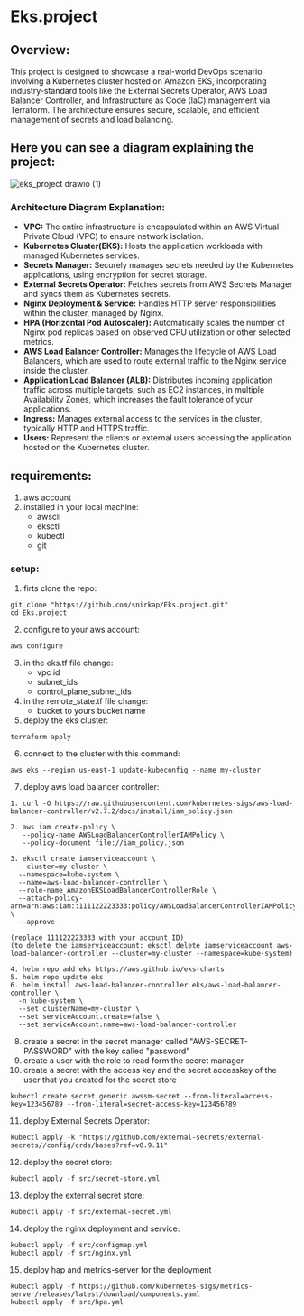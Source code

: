 # Eks.project
## Overview:
This project is designed to showcase a real-world DevOps scenario involving a Kubernetes cluster hosted on Amazon EKS, incorporating industry-standard tools like the External Secrets Operator, AWS Load Balancer Controller, and Infrastructure as Code (IaC) management via Terraform. The architecture ensures secure, scalable, and efficient management of secrets and load balancing.
## Here you can see a diagram explaining the project:
![eks_project drawio (1)](https://github.com/snirkap/Eks.project/assets/120733215/4626aad7-850f-45d1-810d-843739d274a5)
### Architecture Diagram Explanation:
* **VPC:** The entire infrastructure is encapsulated within an AWS Virtual Private Cloud (VPC) to ensure network isolation.
* **Kubernetes Cluster(EKS):** Hosts the application workloads with managed Kubernetes services.
* **Secrets Manager:** Securely manages secrets needed by the Kubernetes applications, using encryption for secret storage.
* **External Secrets Operator:** Fetches secrets from AWS Secrets Manager and syncs them as Kubernetes secrets.
* **Nginx Deployment & Service:** Handles HTTP server responsibilities within the cluster, managed by Nginx.
* **HPA (Horizontal Pod Autoscaler):** Automatically scales the number of Nginx pod replicas based on observed CPU utilization or other selected metrics.
* **AWS Load Balancer Controller:** Manages the lifecycle of AWS Load Balancers, which are used to route external traffic to the Nginx service inside the cluster.
* **Application Load Balancer (ALB):** Distributes incoming application traffic across multiple targets, such as EC2 instances, in multiple Availability Zones, which increases the fault tolerance of your applications.
* **Ingress:** Manages external access to the services in the cluster, typically HTTP and HTTPS traffic.
* **Users:** Represent the clients or external users accessing the application hosted on the Kubernetes cluster.
## requirements:
1. aws account
2. installed in your local machine:
   * awscli
   * eksctl
   * kubectl
   * git
### setup:
1. firts clone the repo:
```
git clone "https://github.com/snirkap/Eks.project.git"
cd Eks.project
```
2. configure to your aws account:
```
aws configure
```
3. in the eks.tf file change:
   * vpc id
   * subnet_ids
   * control_plane_subnet_ids
4. in the remote_state.tf file change:
   * bucket to yours bucket name
5. deploy the eks cluster:
```
terraform apply  
```
6. connect to the cluster with this command:
```
aws eks --region us-east-1 update-kubeconfig --name my-cluster
```
7. deploy aws load balancer controller:
```
1. curl -O https://raw.githubusercontent.com/kubernetes-sigs/aws-load-balancer-controller/v2.7.2/docs/install/iam_policy.json

2. aws iam create-policy \
   --policy-name AWSLoadBalancerControllerIAMPolicy \
   --policy-document file://iam_policy.json

3. eksctl create iamserviceaccount \
  --cluster=my-cluster \
  --namespace=kube-system \
  --name=aws-load-balancer-controller \
  --role-name AmazonEKSLoadBalancerControllerRole \
  --attach-policy-arn=arn:aws:iam::111122223333:policy/AWSLoadBalancerControllerIAMPolicy \
  --approve

(replace 111122223333 with your account ID)
(to delete the iamserviceaccount: eksctl delete iamserviceaccount aws-load-balancer-controller --cluster=my-cluster --namespace=kube-system)

4. helm repo add eks https://aws.github.io/eks-charts
5. helm repo update eks
6. helm install aws-load-balancer-controller eks/aws-load-balancer-controller \
  -n kube-system \
  --set clusterName=my-cluster \
  --set serviceAccount.create=false \
  --set serviceAccount.name=aws-load-balancer-controller 
```
8. create a secret in the secret manager called "AWS-SECRET-PASSWORD" with the key called "password"
9. create a user with the role to read form the secret manager
10. create a secret with the access key and the secret accesskey of the user that you created for the secret store
```
kubectl create secret generic awssm-secret --from-literal=access-key=123456789 --from-literal=secret-access-key=123456789
```
11. deploy External Secrets Operator:
```
kubectl apply -k "https://github.com/external-secrets/external-secrets//config/crds/bases?ref=v0.9.11"
```
12. deploy the secret store:
```
kubectl apply -f src/secret-store.yml
```
13. deploy the external secret store:
```
kubectl apply -f src/external-secret.yml
```
14. deploy the nginx deployment and service:
```
kubectl apply -f src/configmap.yml
kubectl apply -f src/nginx.yml
```
15. deploy hap and metrics-server for the deployment
```
kubectl apply -f https://github.com/kubernetes-sigs/metrics-server/releases/latest/download/components.yaml
kubectl apply -f src/hpa.yml
```

 
